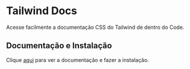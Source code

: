 # Tailwind Docs

Acesse facilmente a documentação CSS do Tailwind de dentro do Code.

## Documentação e Instalação

Clique [aqui](https://marketplace.visualstudio.com/items?itemName=austenc.tailwind-docs) para ver a documentação e fazer a instalação.
